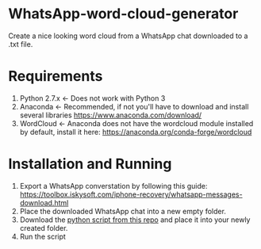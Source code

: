 # WhatsApp-word-cloud-generator
Create a nice looking word cloud from a WhatsApp chat downloaded to a .txt file. 

# Requirements
1. Python 2.7.x <- Does not work with Python 3 
2. Anaconda <- Recommended, if not you'll have to download and install several libraries https://www.anaconda.com/download/
3. WordCloud <- Anaconda does not have the wordcloud module installed by default, install it here: https://anaconda.org/conda-forge/wordcloud

# Installation and Running
1. Export a WhatsApp converstation by following this guide: https://toolbox.iskysoft.com/iphone-recovery/whatsapp-messages-download.html
2. Place the downloaded WhatsApp chat into a new empty folder.
3. Download the [python script from this repo](word_cloud_gen_whatsapp.py) and place it into your newly created folder. 
4. Run the script
